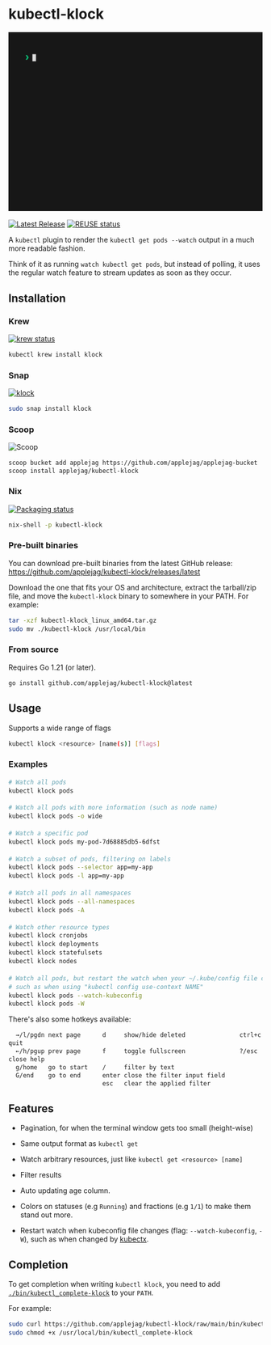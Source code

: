 <!--
SPDX-FileCopyrightText: 2023 Kalle Fagerberg

SPDX-License-Identifier: CC-BY-4.0
-->

# kubectl-klock

![demonstration animation](docs/demo.gif)

[![Latest Release](https://img.shields.io/github/release/applejag/kubectl-klock.svg)](https://github.com/applejag/kubectl-klock/releases)
[![REUSE status](https://api.reuse.software/badge/github.com/applejag/kubectl-klock)](https://api.reuse.software/info/github.com/applejag/kubectl-klock)

A `kubectl` plugin to render the `kubectl get pods --watch` output in a
much more readable fashion.

Think of it as running `watch kubectl get pods`, but instead of polling,
it uses the regular watch feature to stream updates as soon as they occur.

## Installation

### Krew

[![krew status](https://img.shields.io/badge/dynamic/yaml?url=https%3A%2F%2Fgithub.com%2Fkubernetes-sigs%2Fkrew-index%2Fraw%2Fmaster%2Fplugins%2Fklock.yaml&query=spec.version&logo=data%3Aimage%2Fpng%3Bbase64%2CiVBORw0KGgoAAAANSUhEUgAAABAAAAAQCAMAAAAoLQ9TAAACPVBMVEVHcEwRR3sHR4B6ruEEP3UkW48QRnssZp1Vir4TToQlW5AYV5A1cqoEP3ZXjMD%2F%2F%2F8TToUtZ50HSIEKT4uCncErdbIYaa0hY50tWHwGUY93te0FLk0onfcFL08Rab8SkO8tV3oMl%2F4fnv4hXaIqov8Qa8IjW5wDK0wDL1MPju45qP7%2F9%2F9Pr%2F0SXpwXY6Fck8dTl9Ignv0Qmf8ETosJQnk0fLkkb60RWJIPk%2FYsWX4TQmYRRG1Wo%2BRctv8lVXwHZKkEM1dWh7T4%2F%2F8KVJIxZZgFN2sgaqdYmdIIUY4Pcc4xcqooh9QdYLAFOWwEe9YUlfcqXZErX5IAQXoAK0sASogARoEATo4AKUkARoIAOnEAM2YAUpMAKEcAKEYAJkQAQHkALE0ANGcAU5YAS4gBRoIBTIkAXaYAVJgBPGwAarwAWaABLE4BMVYAUpUAgOABRHkBR4MBK04BSocBOG0BQ30BN2sBSYQANmkAetcAcccAKUgAK00AO3EBNWABiOwAPXQALlUAVpkAWZ0AKEoATZAAJ0UAZbMEkfoAK0wAYqwASYgAKkoARH8EkvoAOnAAPGsBP3cBN2wAMmQAU5gAOmYAM2cAQXsAN2wAN2AAcMMANmoAhegANFsANmAARHcANWkAg%2BQAO3AAMmUAU5oAfdkANmsAabwAOW8BSIQAQnoAZa8AMVcAOWQAgeAAVZUAMFUALU8Ai%2FIATpAAP3cAQXwAft4AcssASIUAg%2BYAb8UANGgCN20AOnMAZLQAd9LE9of%2BAAAAUnRSTlMA6fcJ%2FH7qUxbDe6w8%2BxUCwFH27QhUqYRZ9wn5Xvnt41nlm5Zm8o%2F%2B%2FvQvARTErQwXgc389T2A7NVSwesVEH31%2BxUC7Uz7hg32%2BkxzrPv92GBgoriJcQAAAQFJREFUGNNjYAABPi5GNlYOBhgQERTgjYxk4WRnBvG0tWTEhOKDQICJm4efgUFFsb2uMjc0NCIiIjRFWFyfQb6zsa0iLzM9JCQkOaTHxIVBrrm1tiwrLSksLKxownzXAAY19bi47IzU6OiwkolRUb6BDArSsTGxMTn5BcWTFiUm7vZhkJANB4KqwtKWxVt2Re3xZFDWCAaC7uryrmVbd%2B7d58%2Bg2tCREJwwp79m6tJN23b4eTNoNk2ZMW%2FVkpmTI6cv37zdw4tBqXf2go1r182d1Vc%2FbYWzmzuDjqGRhf2aDesXxodK6pk6gXxja2Np5bB6pbGuqBTcv4521uZmBmAmAERnUiB8Vh3oAAAAAElFTkSuQmCC&label=krew)](https://krew.sigs.k8s.io/plugins/)

```sh
kubectl krew install klock
```

### Snap

[![klock](https://snapcraft.io/klock/badge.svg)](https://snapcraft.io/klock)

```sh
sudo snap install klock
```

### Scoop

![Scoop](https://img.shields.io/badge/dynamic/json?url=https%3A%2F%2Fgithub.com%2Fapplejag%2Fapplejag-bucket%2Fraw%2Fmaster%2Fbucket%2Fkubectl-klock.json&query=%24.version&logo=scoop&label=applejag-bucket%2Fkubectl-klock)

```pwsh
scoop bucket add applejag https://github.com/applejag/applejag-bucket
scoop install applejag/kubectl-klock
```

### Nix

[![Packaging status](https://repology.org/badge/vertical-allrepos/kubectl-klock.svg?header=)](https://repology.org/project/kubectl-klock/versions)

```sh
nix-shell -p kubectl-klock
```

### Pre-built binaries

You can download pre-built binaries from the latest GitHub release: <https://github.com/applejag/kubectl-klock/releases/latest>

Download the one that fits your OS and architecture, extract the
tarball/zip file, and move the `kubectl-klock` binary to somewhere in your PATH.
For example:

```sh
tar -xzf kubectl-klock_linux_amd64.tar.gz
sudo mv ./kubectl-klock /usr/local/bin
```

### From source

Requires Go 1.21 (or later).

```sh
go install github.com/applejag/kubectl-klock@latest
```

## Usage

Supports a wide range of flags

```sh
kubectl klock <resource> [name(s)] [flags]
```

### Examples

```sh
# Watch all pods
kubectl klock pods

# Watch all pods with more information (such as node name)
kubectl klock pods -o wide

# Watch a specific pod
kubectl klock pods my-pod-7d68885db5-6dfst

# Watch a subset of pods, filtering on labels
kubectl klock pods --selector app=my-app
kubectl klock pods -l app=my-app

# Watch all pods in all namespaces
kubectl klock pods --all-namespaces
kubectl klock pods -A

# Watch other resource types
kubectl klock cronjobs
kubectl klock deployments
kubectl klock statefulsets
kubectl klock nodes

# Watch all pods, but restart the watch when your ~/.kube/config file changes,
# such as when using "kubectl config use-context NAME"
kubectl klock pods --watch-kubeconfig
kubectl klock pods -W
```

There's also some hotkeys available:

```text
  →/l/pgdn next page      d     show/hide deleted               ctrl+c quit
  ←/h/pgup prev page      f     toggle fullscreen               ?/esc  close help
  g/home   go to start    /     filter by text
  G/end    go to end      enter close the filter input field
                          esc   clear the applied filter
```

## Features

- Pagination, for when the terminal window gets too small (height-wise)

- Same output format as `kubectl get`

- Watch arbitrary resources, just like `kubectl get <resource> [name]`

- Filter results

- Auto updating age column.

- Colors on statuses (e.g `Running`) and fractions (e.g `1/1`) to make
  them stand out more.

- Restart watch when kubeconfig file changes (flag: `--watch-kubeconfig`, `-W`),
  such as when changed by [kubectx](https://github.com/ahmetb/kubectx).

## Completion

To get completion when writing `kubectl klock`, you need to add
[`./bin/kubectl_complete-klock`](./bin/kubectl_complete-klock)
to your `PATH`.

For example:

```sh
sudo curl https://github.com/applejag/kubectl-klock/raw/main/bin/kubectl_complete-klock -o /usr/local/bin/kubectl_complete-klock
sudo chmod +x /usr/local/bin/kubectl_complete-klock
```
